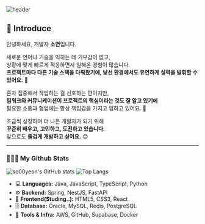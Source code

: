 ![header](https://capsule-render.vercel.app/api?type=waving&height=200&section=header&text=Happy%20to%20see%20you!&fontAlign=50&fontAlignY=60&fontSize=70)

## 👋 Introduce

안녕하세요, 개발자 **소연**입니다.

새로운 언어나 기술을 익히는 데 거부감이 없고,  
상황에 맞게 빠르게 적응하면서 일해온 경험이 많습니다.  
**프로젝트마다 다른 기술 스택을 다뤄왔기에, 낯선 환경에서도 유연하게 실력을 발휘할 수 있어요.** 🚀

혼자 집중해서 작업하는 걸 선호하는 편이지만,  
**팀워크와 커뮤니케이션이 프로젝트의 핵심이라는 것도 잘 알고 있기에**  
필요한 소통과 협업에는 항상 책임감을 가지고 임하고 있어요. 🤝

조금씩 성장하며 더 나은 개발자가 되기 위해  
**꾸준히 배우고, 고민하고, 도전하고 있습니다.**  
앞으로도 **즐겁게 개발하고 싶어요.** 😊

---

### 👩🏻‍💻 My Github Stats

![so00yeon's GitHub stats](https://github-readme-stats-sand-zeta-95.vercel.app/api?username=so00yeon&show_icons=true&animations=true&theme=nord)
![Top Langs](https://github-readme-stats-sand-zeta-95.vercel.app/api/top-langs/?username=so00yeon&layout=compact&theme=nord)

- 💻 **Languages:** Java, JavaScript, TypeScript, Python
- ⚙️ **Backend:** Spring, NestJS, FastAPI
- 🎨 **Frontend(Studing..):** HTML5, CSS3, React
- 🗄️ **Database:** Oracle, MySQL, Redis, PostgreSQL
- 🔧 **Tools & Infra:** AWS, GitHub, Supabase, Docker

